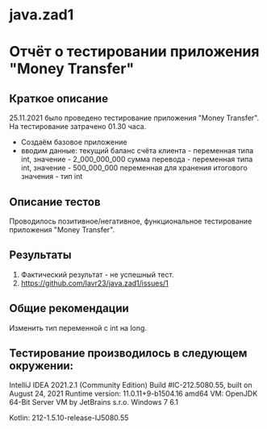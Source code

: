 # java.zad1
# Отчёт о тестировании приложения "Money Transfer"

## Краткое описание

25.11.2021 было проведено тестирование приложения "Money Transfer". На тестирование затрачено 01.30 часа.

- Создаём базовое приложение
- вводим данные: 
текущий баланс счёта клиента - переменная типа int, значение - 2_000_000_000
сумма перевода - переменная типа int, значение - 500_000_000
переменная для хранения итогового значения - тип int

## Описание тестов

Проводилось позитивное/негативное, функциональное тестирование приложения "Money Transfer".

## Результаты

1. Фактический результат - не успешный тест.
2. https://github.com/lavr23/java.zad1/issues/1

## Общие рекомендации

Изменить тип переменной с int на long.

## Тестирование производилось в следующем окружении:

IntelliJ IDEA 2021.2.1 (Community Edition)
Build #IC-212.5080.55, built on August 24, 2021
Runtime version: 11.0.11+9-b1504.16 amd64
VM: OpenJDK 64-Bit Server VM by JetBrains s.r.o.
Windows 7 6.1

Kotlin: 212-1.5.10-release-IJ5080.55
